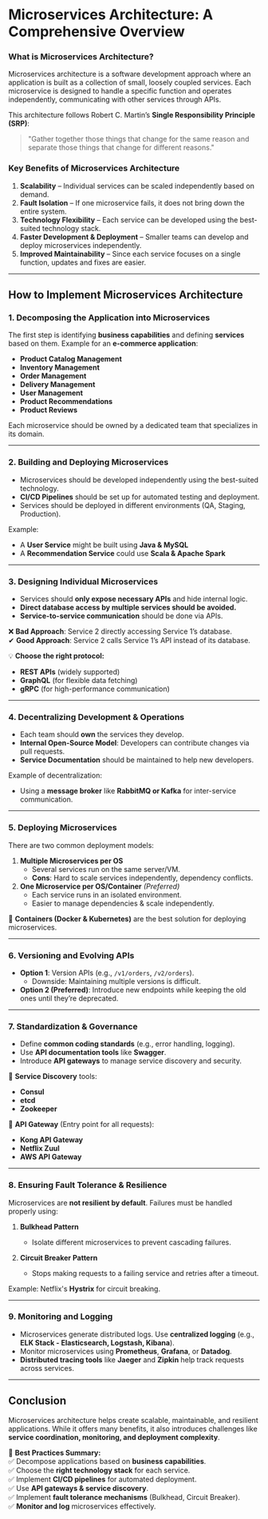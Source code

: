 # Microservices Architecture: A Comprehensive Overview

### **What is Microservices Architecture?**

Microservices architecture is a software development approach where an application is built as a collection of small, loosely coupled services. Each microservice is designed to handle a specific function and operates independently, communicating with other services through APIs.

This architecture follows Robert C. Martin’s **Single Responsibility Principle (SRP)**:

> "Gather together those things that change for the same reason and separate those things that change for different reasons."

### **Key Benefits of Microservices Architecture**

1. **Scalability** – Individual services can be scaled independently based on demand.
2. **Fault Isolation** – If one microservice fails, it does not bring down the entire system.
3. **Technology Flexibility** – Each service can be developed using the best-suited technology stack.
4. **Faster Development & Deployment** – Smaller teams can develop and deploy microservices independently.
5. **Improved Maintainability** – Since each service focuses on a single function, updates and fixes are easier.

---

## **How to Implement Microservices Architecture**

### **1. Decomposing the Application into Microservices**

The first step is identifying **business capabilities** and defining **services** based on them. Example for an **e-commerce application**:

-   **Product Catalog Management**
-   **Inventory Management**
-   **Order Management**
-   **Delivery Management**
-   **User Management**
-   **Product Recommendations**
-   **Product Reviews**

Each microservice should be owned by a dedicated team that specializes in its domain.

---

### **2. Building and Deploying Microservices**

-   Microservices should be developed independently using the best-suited technology.
-   **CI/CD Pipelines** should be set up for automated testing and deployment.
-   Services should be deployed in different environments (QA, Staging, Production).

Example:

-   A **User Service** might be built using **Java & MySQL**
-   A **Recommendation Service** could use **Scala & Apache Spark**

---

### **3. Designing Individual Microservices**

-   Services should **only expose necessary APIs** and hide internal logic.
-   **Direct database access by multiple services should be avoided.**
-   **Service-to-service communication** should be done via APIs.

❌ **Bad Approach**: Service 2 directly accessing Service 1’s database.  
✔ **Good Approach**: Service 2 calls Service 1’s API instead of its database.

💡 **Choose the right protocol:**

-   **REST APIs** (widely supported)
-   **GraphQL** (for flexible data fetching)
-   **gRPC** (for high-performance communication)

---

### **4. Decentralizing Development & Operations**

-   Each team should **own** the services they develop.
-   **Internal Open-Source Model**: Developers can contribute changes via pull requests.
-   **Service Documentation** should be maintained to help new developers.

Example of decentralization:

-   Using a **message broker** like **RabbitMQ or Kafka** for inter-service communication.

---

### **5. Deploying Microservices**

There are two common deployment models:

1. **Multiple Microservices per OS**
    - Several services run on the same server/VM.
    - **Cons**: Hard to scale services independently, dependency conflicts.
2. **One Microservice per OS/Container** _(Preferred)_
    - Each service runs in an isolated environment.
    - Easier to manage dependencies & scale independently.

🚀 **Containers (Docker & Kubernetes)** are the best solution for deploying microservices.

---

### **6. Versioning and Evolving APIs**

-   **Option 1**: Version APIs (e.g., `/v1/orders`, `/v2/orders`).
    -   Downside: Maintaining multiple versions is difficult.
-   **Option 2 (Preferred)**: Introduce new endpoints while keeping the old ones until they’re deprecated.

---

### **7. Standardization & Governance**

-   Define **common coding standards** (e.g., error handling, logging).
-   Use **API documentation tools** like **Swagger**.
-   Introduce **API gateways** to manage service discovery and security.

🔹 **Service Discovery** tools:

-   **Consul**
-   **etcd**
-   **Zookeeper**

🔹 **API Gateway** (Entry point for all requests):

-   **Kong API Gateway**
-   **Netflix Zuul**
-   **AWS API Gateway**

---

### **8. Ensuring Fault Tolerance & Resilience**

Microservices are **not resilient by default**. Failures must be handled properly using:

1. **Bulkhead Pattern**

    - Isolate different microservices to prevent cascading failures.

2. **Circuit Breaker Pattern**
    - Stops making requests to a failing service and retries after a timeout.

Example: Netflix's **Hystrix** for circuit breaking.

---

### **9. Monitoring and Logging**

-   Microservices generate distributed logs. Use **centralized logging** (e.g., **ELK Stack - Elasticsearch, Logstash, Kibana**).
-   Monitor microservices using **Prometheus**, **Grafana**, or **Datadog**.
-   **Distributed tracing tools** like **Jaeger** and **Zipkin** help track requests across services.

---

## **Conclusion**

Microservices architecture helps create scalable, maintainable, and resilient applications. While it offers many benefits, it also introduces challenges like **service coordination, monitoring, and deployment complexity**.

🔹 **Best Practices Summary:**  
✅ Decompose applications based on **business capabilities**.  
✅ Choose the **right technology stack** for each service.  
✅ Implement **CI/CD pipelines** for automated deployment.  
✅ Use **API gateways & service discovery**.  
✅ Implement **fault tolerance mechanisms** (Bulkhead, Circuit Breaker).  
✅ **Monitor and log** microservices effectively.
